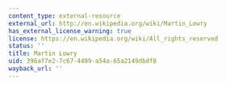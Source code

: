 ```yaml
---
content_type: external-resource
external_url: http://en.wikipedia.org/wiki/Martin_Lowry
has_external_license_warning: true
license: https://en.wikipedia.org/wiki/All_rights_reserved
status: ''
title: Martin Lowry
uid: 396af7e2-7c67-4499-a54a-65a2149dbdf8
wayback_url: ''
---
```

